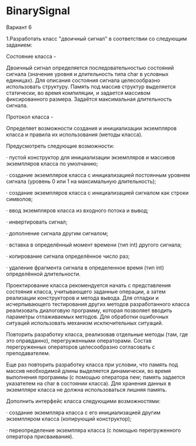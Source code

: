 # BinarySignal
Вариант 6

1.Разработать класс "двоичный сигнал" в соответствии со следующим заданием:

Состояние класса -

Двоичный сигнал определяется последовательностью состояний сигнала (значение уровня и длительность типа char в условных единицах). Для описания состояния сигнала целесообразно использовать структуру. Память под массив структур выделяется статически, во время компиляции, и задается массивом фиксированного размера. Задаётся максимальная длительность сигнала.

Протокол класса -

Определяет возможности создания и инициализации экземпляров класса и правила их использования (методы класса).

Предусмотреть следующие возможности:

· пустой конструктор для инициализации экземпляров и массивов экземпляров класса по умолчанию;

· создание экземпляров класса с инициализацией постоянным уровнем сигнала (уровень 0 или 1 на максимальную длительность);

· создание экземпляров класса с инициализацией сигналом как строки символов;

· ввод экземпляров класса из входного потока и вывод;

· инвертировать сигнал;

· дополнение сигнала другим сигналом;

· вставка в определённый момент времени (тип int) другого сигнала;

· копирование сигнала определённое число раз;

· удаление фрагмента сигнала в определенное время (тип int) определённой длительности.

Проектирование класса рекомендуется начать с представления состояния класса, учитывающего заданные операции, а затем реализации конструкторов и метода вывода. Для отладки и исчерпывающего тестирования других методов разработанного класса реализовать диалоговую программу, которая позволяет вводить параметры отлаживаемых методов. Для обработки ошибочных ситуаций использовать механизм исключительных ситуаций.

Повторить разработку класса, реализовав отдельные методы (там, где это оправданно), перегруженными операторами. Состав перегруженных операторов целесообразно согласовать с преподавателем.

Еще раз повторить разработку класса при условии, что память под массив необходимой длины выделяется динамически, во время выполнения программы (с помощью оператора new; память задается указателем на char в состоянии класса). Для хранения данных в экземпляре класса не должна использоваться лишняя память.

Дополнить интерфейс класса следующими возможностями:

· создание экземпляра класса с его инициализацией другим экземпляром класса (копирующий конструктор);

· переопределение экземпляра класса (с помощью перегруженного оператора присваивания).

